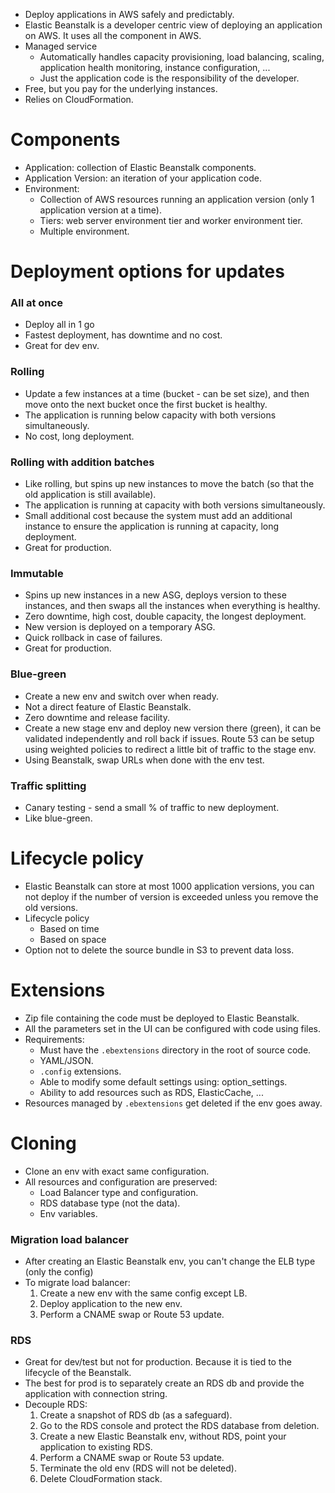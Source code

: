 - Deploy applications in AWS safely and predictably.
- Elastic Beanstalk is a developer centric view of deploying an application on AWS. It uses all the component in AWS.
- Managed service
	-  Automatically handles capacity provisioning, load balancing, scaling, application health monitoring, instance configuration, ...
	- Just the application code is the responsibility of the developer.
- Free, but you pay for the underlying instances.
- Relies on CloudFormation.
# Components
- Application: collection of Elastic Beanstalk components.
- Application Version: an iteration of your application code.
- Environment:
	- Collection of AWS resources running an application version (only 1 application version at a time).
	- Tiers: web server environment tier and worker environment tier.
	- Multiple environment.
# Deployment options for updates
### All at once
- Deploy all in 1 go
- Fastest deployment, has downtime and no cost.
- Great for dev env.
### Rolling
- Update a few instances at a time (bucket - can be set size), and then move onto the next bucket once the first bucket is healthy.
- The application is running below capacity with both versions simultaneously.
- No cost, long deployment.
### Rolling with addition batches
- Like rolling, but spins up new instances to move the batch (so that the old application is still available).
- The application is running at capacity with both versions simultaneously.
- Small additional cost because the system must add an additional instance to ensure the application is running at capacity, long deployment.
- Great for production.
### Immutable
- Spins up new instances in a new ASG, deploys version to these instances, and then swaps all the instances when everything is healthy.
- Zero downtime, high cost, double capacity, the longest deployment.
- New version is deployed on a temporary ASG.
- Quick rollback in case of failures.
- Great for production.
### Blue-green
- Create a new env and switch over when ready.
- Not a direct feature of Elastic Beanstalk.
- Zero downtime and release facility.
- Create a new stage env and deploy new version there (green), it can be validated independently and roll back if issues. Route 53 can be setup using weighted policies to redirect a little bit of traffic to the stage env.
- Using Beanstalk, swap URLs when done with the env test.
### Traffic splitting
- Canary testing - send a small % of traffic to new deployment.
- Like blue-green.
# Lifecycle policy
- Elastic Beanstalk can store at most 1000 application versions, you can not deploy if the number of version is exceeded unless you remove the old versions.
- Lifecycle policy
	- Based on time
	- Based on space
- Option not to delete the source bundle in S3 to prevent data loss.
# Extensions
- Zip file containing the code must be deployed to Elastic Beanstalk.
- All the parameters set in the UI can be configured with code using files.
- Requirements:
	- Must have the `.ebextensions` directory in the root of source code.
	- YAML/JSON.
	- `.config` extensions.
	- Able to modify some default settings using: option_settings.
	- Ability to add resources such as RDS, ElasticCache, ...
- Resources managed by `.ebextensions` get deleted if the env goes away.
# Cloning
- Clone an env with exact same configuration.
- All resources and configuration are preserved:
	- Load Balancer type and configuration.
	- RDS database type (not the data).
	- Env variables.
### Migration load balancer
- After creating an Elastic Beanstalk env, you can't change the ELB type (only the config)
- To migrate load balancer:
	1. Create a new env with the same config except LB.
	2. Deploy application to the new env.
	3. Perform a CNAME swap or Route 53 update.
### RDS
- Great for dev/test but not for production. Because it is tied to the lifecycle of the Beanstalk.
- The best for prod is to separately create an RDS db and provide the application with connection string.
- Decouple RDS:
	1. Create a snapshot of RDS db (as a safeguard).
	2. Go to the RDS console and protect the RDS database from deletion.
	3. Create a new Elastic Beanstalk env, without RDS, point your application to existing RDS.
	4. Perform a CNAME swap or Route 53 update.
	5. Terminate the old env (RDS will not be deleted).
	6. Delete CloudFormation stack.